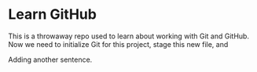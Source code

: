 # Learn GitHub

This is a throwaway repo used to learn about working with Git and GitHub.
Now we need to initialize Git for this project, stage this new file, and 

Adding another sentence.
